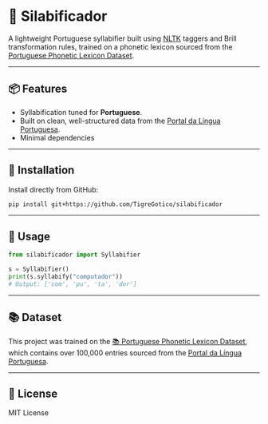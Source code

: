 # 🧩 Silabificador

A lightweight Portuguese syllabifier built using [NLTK](https://www.nltk.org/) taggers and Brill transformation rules, trained on a phonetic lexicon sourced from the [Portuguese Phonetic Lexicon Dataset](https://huggingface.co/datasets/Jarbas/portuguese_phonetic_lexicon).

---

## 📦 Features

- Syllabification tuned for **Portuguese**.
- Built on clean, well-structured data from the [Portal da Língua Portuguesa](http://www.portaldalinguaportuguesa.org).
- Minimal dependencies

---

## 🚀 Installation

Install directly from GitHub:

```bash
pip install git+https://github.com/TigreGotico/silabificador
```

---

## 🧠 Usage

```python
from silabificador import Syllabifier

s = Syllabifier()
print(s.syllabify("computador"))
# Output: ['com', 'pu', 'ta', 'dor']
```

---

## 📚 Dataset

This project was trained on the [📚 Portuguese Phonetic Lexicon Dataset](https://huggingface.co/datasets/Jarbas/portuguese_phonetic_lexicon), which contains over 100,000 entries sourced from the [Portal da Língua Portuguesa](http://www.portaldalinguaportuguesa.org).

---

## 📄 License

MIT License
